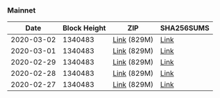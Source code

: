 ### Mainnet

|    Date    | Block Height | ZIP | SHA256SUMS |
| ---------- | ------------ | --- | ---------- |
| 2020-03-02 | 1340483 | [Link](https://s3-ap-southeast-2.amazonaws.com/ion-bootstrap/mainnet/2020-03-02/bootstrap.dat.zip) (829M) | [Link](https://s3-ap-southeast-2.amazonaws.com/ion-bootstrap/mainnet/2020-03-02/SHA256SUMS) |
| 2020-03-01 | 1340483 | [Link](https://s3-ap-southeast-2.amazonaws.com/ion-bootstrap/mainnet/2020-03-01/bootstrap.dat.zip) (829M) | [Link](https://s3-ap-southeast-2.amazonaws.com/ion-bootstrap/mainnet/2020-03-01/SHA256SUMS) |
| 2020-02-29 | 1340483 | [Link](https://s3-ap-southeast-2.amazonaws.com/ion-bootstrap/mainnet/2020-02-29/bootstrap.dat.zip) (829M) | [Link](https://s3-ap-southeast-2.amazonaws.com/ion-bootstrap/mainnet/2020-02-29/SHA256SUMS) |
| 2020-02-28 | 1340483 | [Link](https://s3-ap-southeast-2.amazonaws.com/ion-bootstrap/mainnet/2020-02-28/bootstrap.dat.zip) (829M) | [Link](https://s3-ap-southeast-2.amazonaws.com/ion-bootstrap/mainnet/2020-02-28/SHA256SUMS) |
| 2020-02-27 | 1340483 | [Link](https://s3-ap-southeast-2.amazonaws.com/ion-bootstrap/mainnet/2020-02-27/bootstrap.dat.zip) (829M) | [Link](https://s3-ap-southeast-2.amazonaws.com/ion-bootstrap/mainnet/2020-02-27/SHA256SUMS) |
